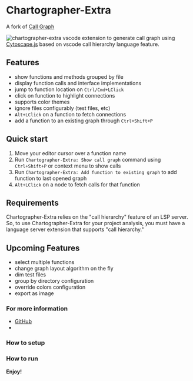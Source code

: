 # Chartographer-Extra

A fork of [Call Graph](https://github.com/beicause/call-graph)

![chartographer-extra](https://github.com/gusztavj/vscode-chartographer-improved/master/assets/call-graph.png)
vscode extension to generate call graph using [Cytoscape.js](https://js.cytoscape.org/) based on vscode call hierarchy language feature.

## Features

* show functions and methods grouped by file
* display function calls and interface implementations
* jump to function location on `Ctrl/Cmd+LClick`
* click on function to highlight connections
* supports color themes
* ignore files configurably (test files, etc)
* `Alt+LClick` on a function to fetch connections
* add a function to an existing graph through `Ctrl+Shift+P`

## Quick start

1. Move your editor cursor over a function name
2. Run `Chartographer-Extra: Show call graph` command using `Ctrl+Shift+P` or context menu to show calls
3. Run `Chartographer-Extra: Add function to existing graph` to add function to last opened graph
4. `Alt+LClick` on a node to fetch calls for that function

## Requirements

Chartographer-Extra relies on the "call hierarchy" feature of an LSP server. So, to use Chartographer-Extra for your project analysis, you must have a language server extension that supports "call hierarchy."

## Upcoming Features

* select multiple functions
* change graph layout algorithm on the fly
* dim test files
* group by directory configuration
* override colors configuration
* export as image

### For more information

* [GitHub](https://github.com/gusztavj/vscode-chartographer-improved)
* 
### How to setup
### How to run

**Enjoy!**
